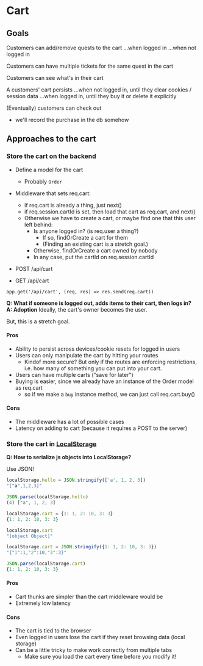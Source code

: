 # Cart

## Goals

Customers can add/remove quests to the cart
  ...when logged in
  ...when not logged in

Customers can have multiple tickets for the same quest in the cart

Customers can see what's in their cart

A customers' cart persists
  ...when not logged in, until they clear cookies / session data
  ...when logged in, until they buy it or delete it explicitly

(Eventually) customers can check out
  - we'll record the purchase in the db somehow

## Approaches to the cart

### Store the cart on the backend
* Define a model for the cart
  - Probably `Order`

* Middleware that sets req.cart:
  - if req.cart is already a thing, just next()
  - if req.session.cartId is set, then load that cart as req.cart, and next()
  - Otherwise we have to create a cart, or maybe find one that this user left behind:
    - Is anyone logged in? (is req.user a thing?)
      - If so, findOrCreate a cart for them
      - (Finding an existing cart is a stretch goal.)
    - Otherwise, findOrCreate a cart owned by nobody
    - In any case, put the cartId on req.session.cartId

* POST /api/cart
* GET /api/cart
```
app.get('/api/cart', (req, res) => res.send(req.cart))
```

**Q: What if someone is logged out, adds items to their cart, then logs in?**
**A: Adoption** Ideally, the cart's owner becomes the user.

But, this is a stretch goal.

#### Pros
* Ability to persist across devices/cookie resets for logged in users
* Users can only manipulate the cart by hitting your routes
  - Kindof more secure? But only if the routes are enforcing restrictions, i.e.
  how many of something you can put into your cart.
* Users can have multiple carts ("save for later")
* Buying is easier, since we already have an instance of the Order model as
  req.cart
  - so if we make a `buy` instance method, we can just call req.cart.buy()

#### Cons
* The middleware has a lot of possible cases
* Latency on adding to cart (because it requires a POST to the server)


### Store the cart in [LocalStorage](https://developer.mozilla.org/en-US/docs/Web/API/Storage/LocalStorage)

**Q: How to serialize js objects into LocalStorage?**

Use JSON!

```js
localStorage.hello = JSON.stringify(['a', 1, 2, 3])
"["a",1,2,3]"

JSON.parse(localStorage.hello)
(4) ["a", 1, 2, 3]

localStorage.cart = {1: 1, 2: 10, 3: 3}
{1: 1, 2: 10, 3: 3}

localStorage.cart
"[object Object]"

localStorage.cart = JSON.stringify({1: 1, 2: 10, 3: 3})
"{"1":1,"2":10,"3":3}"

JSON.parse(localStorage.cart)
{1: 1, 2: 10, 3: 3}
```

#### Pros
* Cart thunks are simpler than the cart middleware would be
* Extremely low latency

#### Cons
* The cart is tied to the browser
* Even logged in users lose the cart if they reset browsing data (local storage)
* Can be a little tricky to make work correctly from multiple tabs
  - Make sure you load the cart every time before you modify it!
